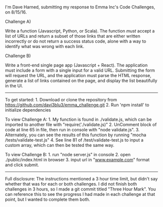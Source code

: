 I'm Dave Harned, submitting my response to Emma Inc's Code Challenges, on 8/15/16.

Challenge A)

Write a function (Javascript, Python, or Scala).
The function *must* accept a list of URLs and return a subset of those links that are either written incorrectly or do not return a success status code, alone with a way to identify what was wrong with each link.

Challenge B)

Write a front-end single page app (Javascript + React).
The application must include a form with a single input for a valid URL. Submitting the form will request the URL, and the application must parse the HTML response, generate a list of links contained on the page, and display the list beautifully in the UI.

--------
To get started:
	1. Download or clone the repository from https://github.com/davi3blu3/emma_challenge.git
	2. Run 'npm install' to initialize dependencies

To view Challenge A:
	1. My function is found in ./validate.js, which can be imported to another file with "require('./validate.js)"
	2. UnComment block of code at line 65 in file, then run in console with "node validate.js".
	3. Alternately, you can see the results of this function by running "mocha /tests/validate-test.js"
	4. See line 81 of /test/validate-test.js to input a custom array, which can then be tested the same way.

To view Challenge B:
    1. run "node server.js" in console
    2. open ./public/index.html in browser
    3. input url in "www.example.com" format and click submit.

--------

Full disclosure:
The instructions mentioned a 3 hour time limit, but didn't say whether that was for each or both challenges. I did not finish both challenges in 3 hours, so I made a git commit titled "Three Hour Mark". You can reference this to see the progress I had made in each challenge at that point, but I wanted to complete them both.